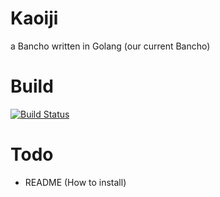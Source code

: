 # Kaoiji
a Bancho written in Golang (our current Bancho)

# Build
[![Build Status](https://travis-ci.org/Gigamons/Kaoiji.svg?branch=master)](https://travis-ci.org/Gigamons/Kaoiji)

# Todo
* README (How to install)